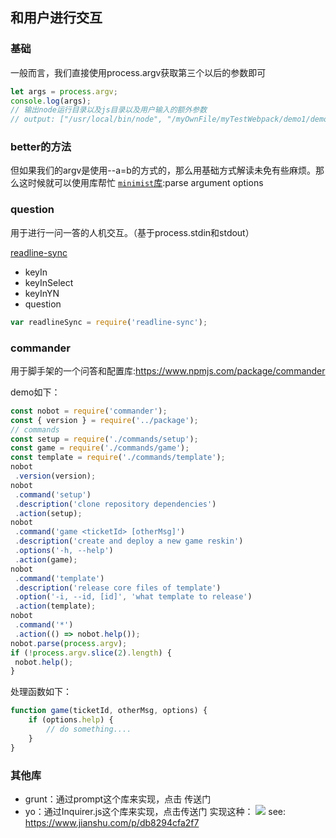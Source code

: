 
## 和用户进行交互
### 基础
一般而言，我们直接使用process.argv获取第三个以后的参数即可
``` javascript
let args = process.argv;
console.log(args);
// 输出node运行目录以及js目录以及用户输入的额外参数
// output: ["/usr/local/bin/node", "/myOwnFile/myTestWebpack/demo1/demoProcess.js"]
```

### better的方法
但如果我们的argv是使用--a=b的方式的，那么用基础方式解读未免有些麻烦。那么这时候就可以使用库帮忙
[`minimist`库](https://www.npmjs.com/package/minimist):parse argument options

### question
用于进行一问一答的人机交互。（基于process.stdin和stdout）

[readline-sync](https://www.npmjs.com/package/readline-sync)
- keyIn
- keyInSelect
- keyInYN
- question
``` javascript
var readlineSync = require('readline-sync');
```

### commander
用于脚手架的一个问答和配置库:https://www.npmjs.com/package/commander

demo如下：
``` javascript
const nobot = require('commander');
const { version } = require('../package');
// commands
const setup = require('./commands/setup');
const game = require('./commands/game');
const template = require('./commands/template');
nobot
 .version(version);
nobot
 .command('setup')
 .description('clone repository dependencies')
 .action(setup);
nobot
 .command('game <ticketId> [otherMsg]')
 .description('create and deploy a new game reskin')
 .options('-h, --help')
 .action(game);
nobot
 .command('template')
 .description('release core files of template')
 .option('-i, --id, [id]', 'what template to release')
 .action(template);
nobot
 .command('*')
 .action(() => nobot.help());
nobot.parse(process.argv);
if (!process.argv.slice(2).length) {
 nobot.help();
}
```

处理函数如下：
```javascript
function game(ticketId, otherMsg, options) {
    if (options.help) {
        // do something....
    }
}
```

### 其他库
- grunt：通过prompt这个库来实现，点击 传送门
- yo：通过Inquirer.js这个库来实现，点击传送门
实现这种：
![](https://segmentfault.com/img/bVCJ0f)
see: https://www.jianshu.com/p/db8294cfa2f7